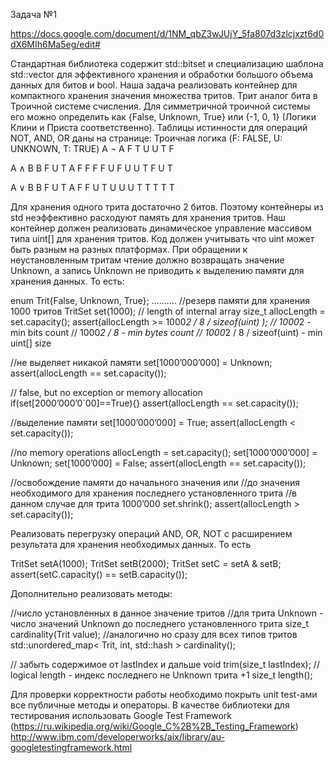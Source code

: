 Задача №1

https://docs.google.com/document/d/1NM_qbZ3wJUjY_5fa807d3zlcjxzt6d0dX6MIh6Ma5eg/edit#

Стандартная библиотека содержит std::bitset и специализацию шаблона std::vector<bool> для эффективного хранения и обработки большого объема данных для битов и bool. Наша задача реализовать контейнер для компактного хранения значения множества тритов. Трит аналог бита в Троичной системе счисления. Для симметричной троичной системы его можно определить как {False, Unknown, True} или {-1, 0, 1}  (Логики Клини и Приста соответственно). Таблицы истинности для операций NOT, AND, OR даны на странице: Троичная логика 
(F: FALSE, U: UNKNOWN, T: TRUE)
A
¬ A
F
T
U
U
T
F


A ∧ B
B
F
U
T
A
F
F
F
F
U
F
U
U
T
F
U
T


A ∨ B
B
F
U
T
A
F
F
U
T
U
U
U
T
T
T
T
T


Для хранения одного трита достаточно 2 битов. Поэтому контейнеры из std неэффективно расходуют память для хранения тритов. Наш контейнер должен реализовать динамическое управление массивом типа uint[] для хранения тритов. Код должен учитывать что uint может быть разным на разных платформах. При обращении к неустановленным тритам чтение должно возвращать значение Unknown, а запись Unknown не приводить к выделению памяти для хранения данных. То есть:

enum Trit{False, Unknown, True};
……….
//резерв памяти для хранения 1000 тритов
TritSet set(1000); 
// length of internal array
size_t allocLength = set.capacity();
assert(allocLength >= 1000*2 / 8 / sizeof(uint) );
// 1000*2 - min bits count
// 1000*2 / 8 - min bytes count
// 1000*2 / 8 / sizeof(uint) - min uint[] size

//не выделяет никакой памяти
set[1000’000’000] = Unknown; 
assert(allocLength == set.capacity());

// false, but no exception or memory allocation
if(set[2000’000’0`00]==True){} 
assert(allocLength == set.capacity());

//выделение памяти
set[1000’000’000] = True; 
assert(allocLength < set.capacity());

//no memory operations
allocLength = set.capacity();
set[1000’000’000] = Unknown; 
set[1000’000] = False; 
assert(allocLength == set.capacity());

//освобождение памяти до начального значения или 
//до значения необходимого для хранения последнего установленного трита
//в данном случае для трита 1000’000
set.shrink(); 
assert(allocLength > set.capacity());

Реализовать перегрузку операций AND, OR, NOT с расширением результата для хранения необходимых данных. То есть

TritSet setA(1000); 
TritSet setB(2000); 
TritSet setC = setA & setB;
assert(setC.capacity() == setB.capacity());

Дополнительно реализовать методы:

//число установленных в данное значение тритов
//для трита Unknown - число значений Unknown до последнего установленного трита
size_t cardinality(Trit value);
//аналогично но сразу для всех типов тритов
std::unordered_map< Trit, int, std::hash<int> > cardinality();

// забыть содержимое от lastIndex и дальше
void trim(size_t lastIndex);
// logical length - индекс последнего не Unknown трита +1
size_t length();



Для проверки корректности работы необходимо покрыть unit test-ами все публичные методы и операторы.
В качестве библиотеки для тестирования использовать Google Test Framework (https://ru.wikipedia.org/wiki/Google_C%2B%2B_Testing_Framework)
http://www.ibm.com/developerworks/aix/library/au-googletestingframework.html

